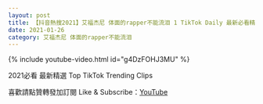 ```yaml
---
layout: post
title: 【抖音熱搜2021】艾福杰尼 体面的rapper不能流泪 1 TikTok Daily 最新必看精選合集2021 01 26
date: 2021-01-26
category: 艾福杰尼 体面的rapper不能流泪
---
```


{% include youtube-video.html id="g4DzFOHJ3MU" %}

2021必看 最新精選 Top TikTok Trending Clips

喜歡請點贊轉發加訂閱 Like & Subscribe：[YouTube](https://www.youtube.com/channel/UCAoR7VcanIPd04uEq_GIylA/videos)

